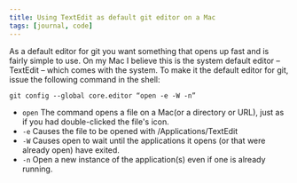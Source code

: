 ```yaml
---
title: Using TextEdit as default git editor on a Mac
tags: [journal, code]
---
```

As a default editor for git you want something that opens up fast and is fairly simple to use. On my Mac I believe this is the system default editor – TextEdit – which comes with the system. To make it the default editor for git, issue the following command in the shell:

~~~shell
git config --global core.editor “open -e -W -n”
~~~

- `open` The command opens a file on a Mac(or a directory or URL), just as if you had double-clicked the file's icon.
- `-e` Causes the file to be opened with /Applications/TextEdit
- `-W` Causes open to wait until the applications it opens (or that were already open) have exited.
- `-n` Open a new instance of the application(s) even if one is already running.
